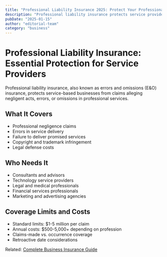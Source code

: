 ```yaml
---
title: "Professional Liability Insurance 2025: Protect Your Professional Services"
description: "Professional liability insurance protects service providers from errors and omissions claims. Essential coverage for consultants, advisors, and professionals."
pubDate: "2025-01-15"
author: "editorial-team"
category: "business"
---
```


# Professional Liability Insurance: Essential Protection for Service Providers

Professional liability insurance, also known as errors and omissions (E&O) insurance, protects service-based businesses from claims alleging negligent acts, errors, or omissions in professional services.

## What It Covers
- Professional negligence claims
- Errors in service delivery
- Failure to deliver promised services
- Copyright and trademark infringement
- Legal defense costs

## Who Needs It
- Consultants and advisors
- Technology service providers  
- Legal and medical professionals
- Financial services professionals
- Marketing and advertising agencies

## Coverage Limits and Costs
- Standard limits: $1-5 million per claim
- Annual costs: $500-5,000+ depending on profession
- Claims-made vs. occurrence coverage
- Retroactive date considerations

Related: [Complete Business Insurance Guide](/posts/business-insurance-guide-2025/)